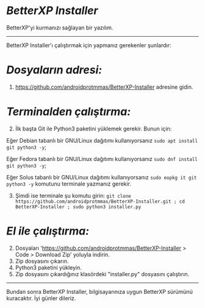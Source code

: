 # ***BetterXP Installer***
BetterXP'yi kurmanızı sağlayan bir yazılım.
__________________________________________________________________________________________________________________________________________________________________
BetterXP Installer'ı çalıştırmak için yapmanız gerekenler şunlardır:
# *Dosyaların adresi:*
1. https://github.com/androidprotmmas/BetterXP-Installer adresine gidin.
# *Terminalden çalıştırma:*
2. İlk başta Git ile Python3 paketini yüklemek gerekir. Bunun için:

Eğer Debian tabanlı bir GNU/Linux dağıtımı kullanıyorsanız ```sudo apt install git python3 -y```; 

Eğer Fedora tabanlı bir GNU/Linux dağıtımı kullanıyorsanız ```sudo dnf install git python3 -y```; 

Eğer Solus tabanlı bir GNU/Linux dağıtımı kullanıyorsanız ```sudo eopkg it git python3 -y``` komutunu terminale yazmanız gerekir.

3. Şimdi ise terminale şu komutu girin: ```git clone https://github.com/androidprotmmas/BetterXP-Installer.git ; cd BetterXP-Installer ; sudo python3 installer.py```
# *El ile çalıştırma:*
2. Dosyaları 'https://github.com/androidprotmmas/BetterXP-Installer > Code > Download Zip' yoluyla indirin.
3. Zip dosyasını çıkarın.
4. Python3 paketini yükleyin.
5. Zip dosyasını çıkardığınız klasördeki "installer.py" dosyasını çalıştırın.
__________________________________________________________________________________________________________________________________________________________________
Bundan sonra BetterXP Installer, bilgisayarınıza uygun BetterXP sürümünü kuracaktır. İyi günler dileriz.
